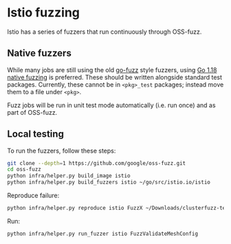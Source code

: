# Istio fuzzing

Istio has a series of fuzzers that run continuously through OSS-fuzz.

## Native fuzzers

While many jobs are still using the old [go-fuzz](https://github.com/dvyukov/go-fuzz) style fuzzers, using [Go 1.18 native fuzzing](https://go.dev/doc/fuzz/) is preferred.
These should be written alongside standard test packages.
Currently, these cannot be in `<pkg>_test` packages; instead move them to a file under `<pkg>`.

Fuzz jobs will be run in unit test mode automatically (i.e. run once) and as part of OSS-fuzz.

## Local testing

To run the fuzzers, follow these steps:

```bash
git clone --depth=1 https://github.com/google/oss-fuzz.git
cd oss-fuzz
python infra/helper.py build_image istio
python infra/helper.py build_fuzzers istio ~/go/src/istio.io/istio
```

Reproduce failure:
```bash
python infra/helper.py reproduce istio FuzzX ~/Downloads/clusterfuzz-testcase-minimized-FuzzX-1234
```

Run:
```bash
python infra/helper.py run_fuzzer istio FuzzValidateMeshConfig
```
